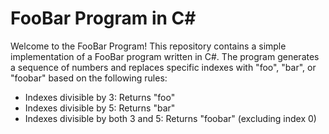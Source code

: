# FooBar Program in C#
Welcome to the FooBar Program! This repository contains a simple implementation of a FooBar program written in C#. The program generates a sequence of numbers and replaces specific indexes with "foo", "bar", or "foobar" based on the following rules:

- Indexes divisible by 3: Returns "foo"
- Indexes divisible by 5: Returns "bar"
- Indexes divisible by both 3 and 5: Returns "foobar" (excluding index 0)
